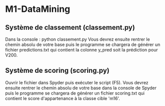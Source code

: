 # M1-DataMining

## Système de classement (classement.py)
Dans la console : python classement.py
Vous devrez ensuite rentrer le chemin absolu de votre base puis le programme se chargera
de générer un fichier predictions.txt qui contient la colonne y_pred soit la prédiction pour V200.

## Système de scoring (scoring.py)
Ouvrir le fichier dans Spyder puis exécuter le script (F5).
Vous devrez ensuite rentrer le chemin absolu de votre base dans la console de Spyder puis
le programme se chargera de générer un fichier scoring.txt qui contient le score
d'appartenance à la classe cible 'm16'.
